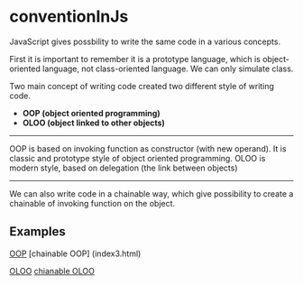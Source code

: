 # conventionInJs
JavaScript gives possbility to write the same code in a various concepts.

First it is important to remember it is a prototype language, which is object-oriented language, not class-oriented language.
We can only simulate class.

Two main concept of writing code created two different style of writing code.
* **OOP (object oriented programming)**
* **OLOO (object linked to other objects)**

___
OOP is based on invoking function as constructor (with new operand). It is classic and prototype style of object oriented programming.
OLOO is modern style, based on delegation (the link between objects)
___

We can also write code in a chainable way, which give possibility to create a chainable of invoking function on the object.

## Examples

[OOP](index2.html)
[chainable OOP] (index3.html)

[OLOO](index4.html)
[chianable OLOO](index5.html)


